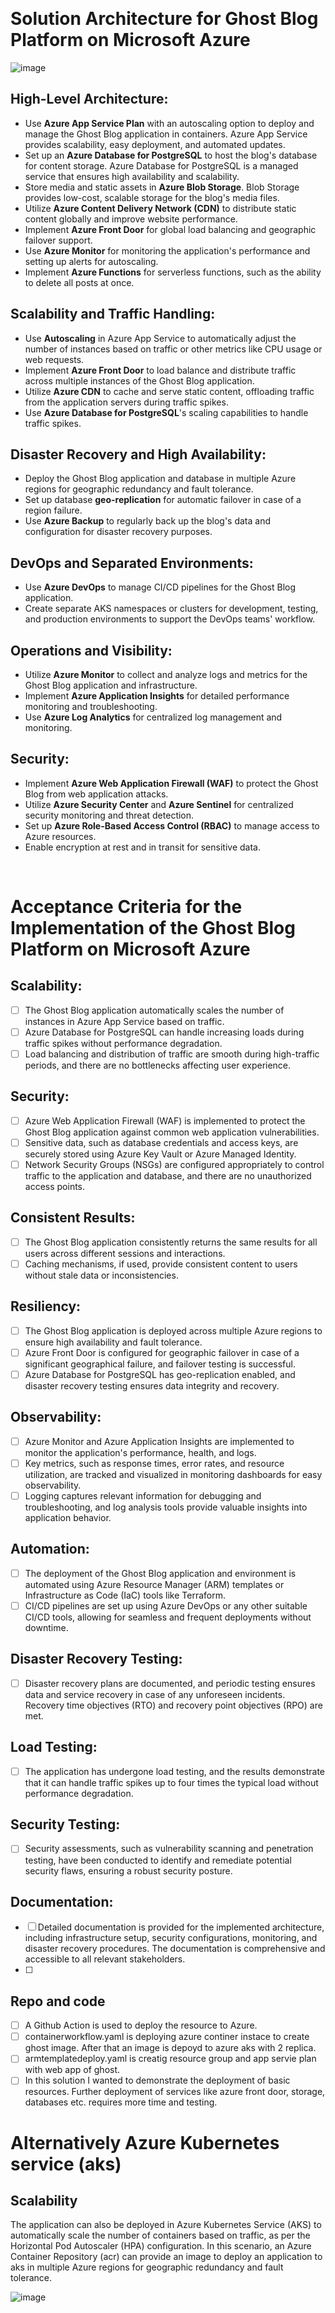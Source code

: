 &nbsp;
# Solution Architecture for Ghost Blog Platform on Microsoft Azure

![image](https://github.com/furi102/Ghost-Azure/assets/62565315/1917e815-529a-4506-b477-449a9031d03e)


## High-Level Architecture:

- Use **Azure App Service Plan** with an autoscaling option to deploy and manage the Ghost Blog application in containers. Azure App Service provides scalability, easy deployment, and automated updates.
- Set up an **Azure Database for PostgreSQL** to host the blog's database for content storage. Azure Database for PostgreSQL is a managed service that ensures high availability and scalability.
- Store media and static assets in **Azure Blob Storage**. Blob Storage provides low-cost, scalable storage for the blog's media files.
- Utilize **Azure Content Delivery Network (CDN)** to distribute static content globally and improve website performance.
- Implement **Azure Front Door** for global load balancing and geographic failover support.
- Use **Azure Monitor** for monitoring the application's performance and setting up alerts for autoscaling.
- Implement **Azure Functions** for serverless functions, such as the ability to delete all posts at once.

## Scalability and Traffic Handling:

- Use **Autoscaling** in Azure App Service to automatically adjust the number of instances based on traffic or other metrics like CPU usage or web requests.
- Implement **Azure Front Door** to load balance and distribute traffic across multiple instances of the Ghost Blog application.
- Utilize **Azure CDN** to cache and serve static content, offloading traffic from the application servers during traffic spikes.
- Use **Azure Database for PostgreSQL**'s scaling capabilities to handle traffic spikes.

## Disaster Recovery and High Availability:

- Deploy the Ghost Blog application and database in multiple Azure regions for geographic redundancy and fault tolerance.
- Set up database **geo-replication** for automatic failover in case of a region failure.
- Use **Azure Backup** to regularly back up the blog's data and configuration for disaster recovery purposes.

## DevOps and Separated Environments:

- Use **Azure DevOps** to manage CI/CD pipelines for the Ghost Blog application.
- Create separate AKS namespaces or clusters for development, testing, and production environments to support the DevOps teams' workflow.

## Operations and Visibility:

- Utilize **Azure Monitor** to collect and analyze logs and metrics for the Ghost Blog application and infrastructure.
- Implement **Azure Application Insights** for detailed performance monitoring and troubleshooting.
- Use **Azure Log Analytics** for centralized log management and monitoring.

## Security:

- Implement **Azure Web Application Firewall (WAF)** to protect the Ghost Blog from web application attacks.
- Utilize **Azure Security Center** and **Azure Sentinel** for centralized security monitoring and threat detection.
- Set up **Azure Role-Based Access Control (RBAC)** to manage access to Azure resources.
- Enable encryption at rest and in transit for sensitive data.


&nbsp;

# Acceptance Criteria for the Implementation of the Ghost Blog Platform on Microsoft Azure

## Scalability:

- [ ] The Ghost Blog application automatically scales the number of instances in Azure App Service based on traffic. 
- [ ] Azure Database for PostgreSQL can handle increasing loads during traffic spikes without performance degradation.
- [ ] Load balancing and distribution of traffic are smooth during high-traffic periods, and there are no bottlenecks affecting user experience.

## Security:

- [ ] Azure Web Application Firewall (WAF) is implemented to protect the Ghost Blog application against common web application vulnerabilities.
- [ ] Sensitive data, such as database credentials and access keys, are securely stored using Azure Key Vault or Azure Managed Identity.
- [ ] Network Security Groups (NSGs) are configured appropriately to control traffic to the application and database, and there are no unauthorized access points.

## Consistent Results:

- [ ] The Ghost Blog application consistently returns the same results for all users across different sessions and interactions.
- [ ] Caching mechanisms, if used, provide consistent content to users without stale data or inconsistencies.

## Resiliency:

- [ ] The Ghost Blog application is deployed across multiple Azure regions to ensure high availability and fault tolerance.
- [ ] Azure Front Door is configured for geographic failover in case of a significant geographical failure, and failover testing is successful.
- [ ] Azure Database for PostgreSQL has geo-replication enabled, and disaster recovery testing ensures data integrity and recovery.

## Observability:

- [ ] Azure Monitor and Azure Application Insights are implemented to monitor the application's performance, health, and logs.
- [ ] Key metrics, such as response times, error rates, and resource utilization, are tracked and visualized in monitoring dashboards for easy observability.
- [ ] Logging captures relevant information for debugging and troubleshooting, and log analysis tools provide valuable insights into application behavior.

## Automation:

- [ ] The deployment of the Ghost Blog application and environment is automated using Azure Resource Manager (ARM) templates or Infrastructure as Code (IaC) tools like Terraform.
- [ ] CI/CD pipelines are set up using Azure DevOps or any other suitable CI/CD tools, allowing for seamless and frequent deployments without downtime.

## Disaster Recovery Testing:

- [ ] Disaster recovery plans are documented, and periodic testing ensures data and service recovery in case of any unforeseen incidents. Recovery time objectives (RTO) and recovery point objectives (RPO) are met.

## Load Testing:

- [ ] The application has undergone load testing, and the results demonstrate that it can handle traffic spikes up to four times the typical load without performance degradation.

## Security Testing:

- [ ] Security assessments, such as vulnerability scanning and penetration testing, have been conducted to identify and remediate potential security flaws, ensuring a robust security posture.

## Documentation:

- [ ] Detailed documentation is provided for the implemented architecture, including infrastructure setup, security configurations, monitoring, and disaster recovery procedures. The documentation is comprehensive and accessible to all relevant stakeholders.
- [ ] 

## Repo and code

- [ ] A Github Action is used to deploy the resource to Azure.
- [ ] containerworkflow.yaml is deploying azure continer instace to create ghost image. After that an image is depoyd to azure aks with 2 replica.
- [ ] armtemplatedeploy.yaml is creatig resource group and app servie plan with web app of ghost.
- [ ] In this solution I wanted to demonstrate the deployment of basic resources. Further deployment of services like azure front door, storage, databases etc. requires more time and testing.

# Alternatively Azure Kubernetes service (aks) 

## Scalability
The application can also be deployed in Azure Kubernetes Service (AKS)  to automatically scale the number of containers based on traffic, as per the Horizontal Pod Autoscaler (HPA) configuration. 
In this scenario, an Azure Container Repository (acr) can provide an image to deploy an application to aks in multiple Azure regions for geographic redundancy and fault tolerance.

![image](https://github.com/furi102/Ghost-Azure/assets/62565315/b54cda3c-2569-4c1a-b1cf-2862cd0bf2a1)




